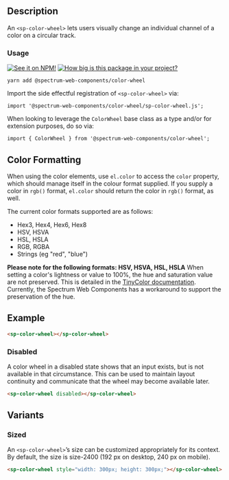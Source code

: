 ## Description

An `<sp-color-wheel>` lets users visually change an individual channel of a color on a circular track.

### Usage

[![See it on NPM!](https://img.shields.io/npm/v/@spectrum-web-components/color-wheel?style=for-the-badge)](https://www.npmjs.com/package/@spectrum-web-components/color-wheel)
[![How big is this package in your project?](https://img.shields.io/bundlephobia/minzip/@spectrum-web-components/color-wheel?style=for-the-badge)](https://bundlephobia.com/result?p=@spectrum-web-components/color-wheel)

```
yarn add @spectrum-web-components/color-wheel
```

Import the side effectful registration of `<sp-color-wheel>` via:

```
import '@spectrum-web-components/color-wheel/sp-color-wheel.js';
```

When looking to leverage the `ColorWheel` base class as a type and/or for extension purposes, do so via:

```
import { ColorWheel } from '@spectrum-web-components/color-wheel';
```

## Color Formatting

When using the color elements, use `el.color` to access the `color` property, which should manage itself in the colour format supplied. If you supply a color in `rgb()` format, `el.color` should return the color in `rgb()` format, as well.

The current color formats supported are as follows:

-   Hex3, Hex4, Hex6, Hex8
-   HSV, HSVA
-   HSL, HSLA
-   RGB, RGBA
-   Strings (eg "red", "blue")

**Please note for the following formats: HSV, HSVA, HSL, HSLA**
When setting a color's lightness or value to 100%, the hue and saturation value are not preserved. This is detailed in the [TinyColor documentation](https://www.npmjs.com/package/@ctrl/tinycolor). Currently, the Spectrum Web Components has a workaround to support the preservation of the hue.

## Example

```html
<sp-color-wheel></sp-color-wheel>
```

### Disabled

A color wheel in a disabled state shows that an input exists, but is not available in that circumstance. This can be used to maintain layout continuity and communicate that the wheel may become available later.

```html
<sp-color-wheel disabled></sp-color-wheel>
```

## Variants

### Sized

An `<sp-color-wheel>`’s size can be customized appropriately for its context. By default, the size is size-2400 (192 px on desktop, 240 px on mobile).

```html
<sp-color-wheel style="width: 300px; height: 300px;"></sp-color-wheel>
```
